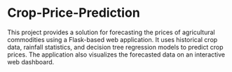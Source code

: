 # Crop-Price-Prediction

This project provides a solution for forecasting the prices of agricultural commodities using a Flask-based web application. It uses historical crop data, rainfall statistics, and decision tree regression models to predict crop prices. The application also visualizes the forecasted data on an interactive web dashboard.
